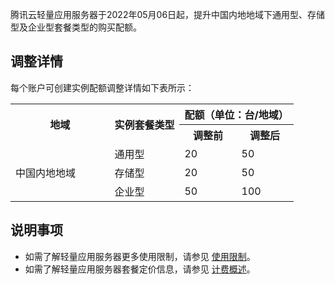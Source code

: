 腾讯云轻量应用服务器于2022年05月06日起，提升中国内地地域下通用型、存储型及企业型套餐类型的购买配额。


## 调整详情
每个账户可创建实例配额调整详情如下表所示：

 <table>
 <tr>
	 <th rowspan=2>地域</th>
	 <th rowspan=2>实例套餐类型</th>
	 <th colspan=2>配额（单位：台/地域）</th>
 </tr>
 <tr>
  <th>调整前</th>
	<th>调整后</th>
 </tr>
 <tr>
	 <td rowspan=3 width="35%">中国内地地域</td>
	 <td>通用型</td>
	 <td>20</td>
	 <td>50</td>
 </tr>
 <tr>
	 <td>存储型</td>
	 <td>20</td>
	 <td>50</td>
 </tr>
 <tr>
	 <td>企业型</td>
	 <td>50</td>
	 <td>100</td>
 </tr>
 </table>


## 说明事项
- 如需了解轻量应用服务器更多使用限制，请参见 [使用限制](https://cloud.tencent.com/document/product/1207/44376)。
- 如需了解轻量应用服务器套餐定价信息，请参见 [计费概述](https://cloud.tencent.com/document/product/1207/44368)。
